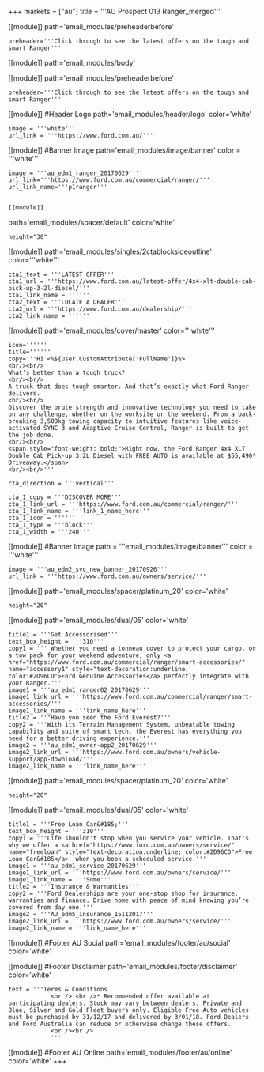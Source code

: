 +++
markets = ["au"]
title = '''AU Prospect 013 Ranger_merged'''


[[module]]
path='email_modules/preheaderbefore'


	preheader='''Click through to see the latest offers on the tough and smart Ranger'''

[[module]]
path='email_modules/body'

[[module]]
path='email_modules/preheaderbefore'


	preheader='''Click through to see the latest offers on the tough and smart Ranger'''

[[module]] #Header Logo
path='email_modules/header/logo'
color='white'

	image = '''white'''
	url_link = '''https://www.ford.com.au/'''


[[module]] #Banner Image
path='email_modules/image/banner'
color = '''white'''

	image = '''au_edm1_ranger_20170629'''
    url_link='''https://www.ford.com.au/commercial/ranger/'''
	url_link_name='''p1ranger'''
    
    
    [[module]]
path='email_modules/spacer/default'
color='white'

	height="30"
    
[[module]]
path='email_modules/singles/2ctablocksideoutline'
color='''white'''

	cta1_text = '''LATEST OFFER'''
	cta1_url = '''https://www.ford.com.au/latest-offer/4x4-xlt-double-cab-pick-up-3-2l-diesel/'''
	cta1_link_name = ''''''
	cta2_text = '''LOCATE A DEALER'''
	cta2_url = '''https://www.ford.com.au/dealership/'''
	cta2_link_name = ''''''

[[module]]
path='email_modules/cover/master'
color='''white'''

	icon=''''''
	title=''''''
	copy='''Hi <%${user.CustomAttribute['FullName']}%>
    <br/><br/>
    What’s better than a tough truck?
    <br/><br/>
    A truck that does tough smarter. And that’s exactly what Ford Ranger delivers.  
    <br/><br/>
    Discover the brute strength and innovative technology you need to take on any challenge, whether on the worksite or the weekend. From a back-breaking 3,500kg towing capacity to intuitive features like voice-activated SYNC 3 and Adaptive Cruise Control, Ranger is built to get the job done.  
    <br/><br/> 
    <span style="font-weight: bold;">Right now, the Ford Ranger 4x4 XLT Double Cab Pick-up 3.2L Diesel with FREE AUTO is available at $55,490* Driveaway.</span> 
    <br/><br/>'''

	cta_direction = '''vertical'''

	cta_1_copy = '''DISCOVER MORE'''
	cta_1_link_url = '''https://www.ford.com.au/commercial/ranger/'''
	cta_1_link_name = '''link_1_name_here'''
	cta_1_icon = ''''''
	cta_1_type = '''block'''
	cta_1_width = '''240'''
    
  
[[module]] #Banner Image
path = '''email_modules/image/banner'''
color = '''white'''

	image = '''au_edm2_svc_new_banner_20170926'''
	url_link = '''https://www.ford.com.au/owners/service/'''
  
  [[module]]
path='email_modules/spacer/platinum_20'
color='white'

	height="20"

[[module]]
path='email_modules/dual/05'
color='white'
    
    title1 = '''Get Accessorised'''
    text_box_height = '''310'''
	copy1 = ''' Whether you need a tonneau cover to protect your cargo, or a tow pack for your weekend adventure, only <a href="https://www.ford.com.au/commercial/ranger/smart-accessories/" name="accessory1" style="text-decoration:underline; color:#2D96CD">Ford Genuine Accessories</a> perfectly integrate with your Ranger.'''
	image1 = '''au_edm1_ranger02_20170629'''
	image1_link_url = '''https://www.ford.com.au/commercial/ranger/smart-accessories/'''
	image1_link_name = '''link_name_here'''
	title2 = '''Have you seen the Ford Everest?'''
	copy2 = '''With its Terrain Management System, unbeatable towing capability and suite of smart tech, the Everest has everything you need for a better driving experience.'''
	image2 = '''au_edm1_owner-app2_20170629'''
	image2_link_url = '''https://www.ford.com.au/owners/vehicle-support/app-download/'''
	image2_link_name = '''link_name_here'''
	

[[module]]
path='email_modules/spacer/platinum_20'
color='white'

	height="20"

[[module]]
path='email_modules/dual/05'
color='white'

	title1 = '''Free Loan Car&#185;'''
    text_box_height = '''310'''
	copy1 = '''Life shouldn't stop when you service your vehicle. That's why we offer a <a href="https://www.ford.com.au/owners/service/" name="freeloan" style="text-decoration:underline; color:#2D96CD">Free Loan Car&#185</a>  when you book a scheduled service.'''
	image1 = '''au_edm1_service_20170629'''
	image1_link_url = '''https://www.ford.com.au/owners/service/'''
	image1_link_name = '''Some'''
	title2 = '''Insurance & Warranties'''
	copy2 = '''Ford Dealerships are your one-stop shop for insurance, warranties and finance. Drive home with peace of mind knowing you’re covered from day one.'''
	image2 = '''AU_edm5_insurance_15112017'''
	image2_link_url = '''https://www.ford.com.au/owners/service/'''
	image2_link_name = '''link_name_here'''

[[module]] #Footer AU Social
path='email_modules/footer/au/social'
color='white'

[[module]] #Footer Disclaimer
path='email_modules/footer/disclaimer'
color='white'

	text = '''Terms & Conditions
				<br /> <br />* Recommended offer available at participating dealers. Stock may vary between dealers. Private and Blue, Silver and Gold Fleet buyers only. Eligible Free Auto vehicles must be purchased by 31/12/17 and delivered by 3/01/18. Ford Dealers and Ford Australia can reduce or otherwise change these offers.
                <br /><br />
				'''


[[module]] #Footer AU Online
path='email_modules/footer/au/online'
color='white'
+++
